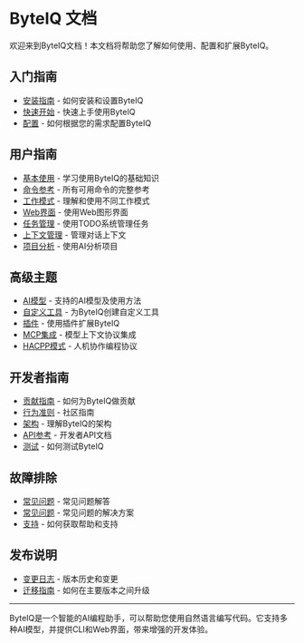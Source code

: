 # ByteIQ 文档

欢迎来到ByteIQ文档！本文档将帮助您了解如何使用、配置和扩展ByteIQ。

## 入门指南

- [安装指南](installation.md) - 如何安装和设置ByteIQ
- [快速开始](quickstart.md) - 快速上手使用ByteIQ
- [配置](configuration.md) - 如何根据您的需求配置ByteIQ

## 用户指南

- [基本使用](usage.md) - 学习使用ByteIQ的基础知识
- [命令参考](commands.md) - 所有可用命令的完整参考
- [工作模式](modes.md) - 理解和使用不同工作模式
- [Web界面](web_interface.md) - 使用Web图形界面
- [任务管理](todo.md) - 使用TODO系统管理任务
- [上下文管理](context.md) - 管理对话上下文
- [项目分析](analysis.md) - 使用AI分析项目

## 高级主题

- [AI模型](models.md) - 支持的AI模型及使用方法
- [自定义工具](tools.md) - 为ByteIQ创建自定义工具
- [插件](plugins.md) - 使用插件扩展ByteIQ
- [MCP集成](mcp.md) - 模型上下文协议集成
- [HACPP模式](hacpp.md) - 人机协作编程协议

## 开发者指南

- [贡献指南](CONTRIBUTING.md) - 如何为ByteIQ做贡献
- [行为准则](CODE_OF_CONDUCT.md) - 社区指南
- [架构](architecture.md) - 理解ByteIQ的架构
- [API参考](api.md) - 开发者API文档
- [测试](testing.md) - 如何测试ByteIQ

## 故障排除

- [常见问题](faq.md) - 常见问题解答
- [常见问题](troubleshooting.md) - 常见问题的解决方案
- [支持](support.md) - 如何获取帮助和支持

## 发布说明

- [变更日志](changelog.md) - 版本历史和变更
- [迁移指南](migration.md) - 如何在主要版本之间升级

---

ByteIQ是一个智能的AI编程助手，可以帮助您使用自然语言编写代码。它支持多种AI模型，并提供CLI和Web界面，带来增强的开发体验。